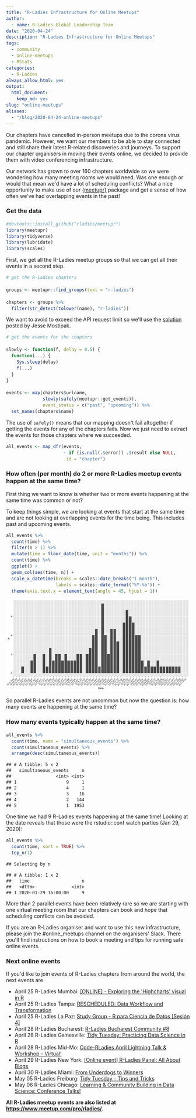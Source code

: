 ```yaml
---
title: "R-Ladies Infrastructure for Online Meetups"
author:
  - name: R-Ladies Global Leadership Team
date: "2020-04-24"
description: "R-Ladies Infrastructure for Online Meetups"
tags:
  - community
  - online-meetups
  - RStats
categories:
  - R-Ladies
always_allow_html: yes
output:
  html_document:
    keep_md: yes
slug: "online-meetups"
aliases:
  - "/blog/2020-04-24-online-meetups"
---
```


Our chapters have cancelled in-person meetups due to the corona virus pandemic. However, we want our members to be able to stay connected and still share their latest R-related discoveries and journeys. To support our chapter organisers in moving their events online, we decided to provide them with video conferencing infrastructure.

Our network has grown to over 160 chapters worldwide so we were wondering how many meeting rooms we would need. Was one enough or would that mean we'd have a lot of scheduling conflicts? What a nice opportunity to make use of our [{meetupr}](https://github.com/rladies/meetupr) package and get a sense of how often we've had overlapping events in the past!

### Get the data

```r
#devtools::install_github("rladies/meetupr")
library(meetupr)
library(tidyverse)
library(lubridate)
library(scales)
```

First, we get all the R-Ladies meetup groups so that we can get all their events in a second step.

```r
# get the R-Ladies chapters

groups <- meetupr::find_groups(text = "r-ladies")

chapters <- groups %>%
  filter(str_detect(tolower(name), "r-ladies"))
```

We want to avoid to exceed the API request limit so we'll use the [solution](https://github.com/rladies/meetupr/issues/30) posted by Jesse Mostipak.

```r
# get the events for the chapters

slowly <- function(f, delay = 0.5) {
  function(...) {
    Sys.sleep(delay)
    f(...)
  }
}

events <- map(chapters$urlname,
              slowly(safely(meetupr::get_events)),
              event_status = c("past", "upcoming")) %>%
  set_names(chapters$name)
```

The use of `safely()` means that our mapping doesn't fail altogether if getting the events for any of the chapters fails. Now we just need to extract the events for those chapters where we succeeded.

```r
all_events <- map_dfr(events,
                      ~ if (is.null(.$error)) .$result else NULL,
                      .id = "chapter")
```

### How often (per month) do 2 or more R-Ladies meetup events happen at the same time?

First thing we want to know is whether two or more events happening at the same time was common or not?

To keep things simple, we are looking at events that start at the same time and are not looking at overlapping events for the time being. This includes past and upcoming events.

```r
all_events %>%
  count(time) %>%
  filter(n > 1) %>%
  mutate(time = floor_date(time, unit = "months")) %>%
  count(time) %>%
  ggplot() +
  geom_col(aes(time, n)) +
  scale_x_datetime(breaks = scales::date_breaks("1 month"),
                   labels = scales::date_format("%Y-%b")) +
  theme(axis.text.x = element_text(angle = 45, hjust = 1))
```

![](index.en_files/figure-html/parallel_per_month_vis-1.png)<!-- -->

So parallel R-Ladies events are not uncommon but now the question is: how many events are happening at the same time?

### How many events typically happen at the same time?

```r
all_events %>%
  count(time, name = "simultaneous_events") %>%
  count(simultaneous_events) %>%
  arrange(desc(simultaneous_events))
```

```
## # A tibble: 5 x 2
##   simultaneous_events     n
##                 <int> <int>
## 1                   9     1
## 2                   4     1
## 3                   3    16
## 4                   2   144
## 5                   1  1953
```

One time we had 9 R-Ladies events happening at the same time! Looking at the date reveals that those were the rstudio::conf watch parties (Jan 29, 2020):

```r
all_events %>%
  count(time, sort = TRUE) %>%
  top_n(1)
```

```
## Selecting by n
```

```
## # A tibble: 1 x 2
##   time                    n
##   <dttm>              <int>
## 1 2020-01-29 16:00:00     9
```

More than 2 parallel events have been relatively rare so we are starting with one virtual meeting room that our chapters can book and hope that scheduling conflicts can be avoided.

If you are an R-Ladies organiser and want to use this new infrastructure, please join the #online_meetups channel on the organisers' Slack. There you'll find instructions on how to book a meeting and tips for running safe online events.

### Next online events

If you'd like to join events of R-Ladies chapters from around the world, the next events are

- April 25 R-Ladies Mumbai: [[ONLINE] - Exploring the 'Highcharts' visual in R](https://www.meetup.com/rladies-mumbai/events/270006904/)
- April 25 R-Ladies Tampa: [RESCHEDULED: Data Workflow and Transformation ](https://www.meetup.com/rladies-tampa/events/270192107/)
- April 25 R-Ladies La Paz: [Study Group - R para Ciencia de Datos [Sesión 4]](https://www.meetup.com/rladies-la-paz/events/270212766/)
- April 28 R-Ladies Bucharest: [R-Ladies Bucharest Community #8 ](https://www.meetup.com/rladies-bucharest/events/270178279/)
- April 28 R-Ladies Gainesville: [Tidy Tuesday: Practicing Data Science in R](https://www.meetup.com/rladies-gainesville/events/268773535/)
- April 28 R-Ladies Mid-Mo: [Code-RLadies April Lightning Talk & Workshop - Virtual!](https://www.meetup.com/rladies-mid-mo/events/268698590/)
- April 29 R-Ladies New York: [[Online event] R-Ladies Panel: All About Blogs](https://www.meetup.com/rladies-newyork/events/270210924/)
- April 30 R-Ladies Miami: [From Underdogs to Winners](https://www.meetup.com/rladies-miami/events/270087598/)
- May 05 R-Ladies Freiburg: [Tidy Tuesday - Tips and Tricks](https://www.meetup.com/rladies-freiburg/events/270214676/)
- May 06 R-Ladies Chicago: [Learning & Community Building in Data Science: Conference Talks!](https://www.meetup.com/rladies-chicago/events/269909895/)

**All R-Ladies meetup events are also listed at <https://www.meetup.com/pro/rladies/>.**
